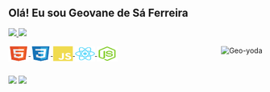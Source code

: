 ## Olá! Eu sou Geovane de Sá Ferreira
 <div>
  <a href="https://github.com/geovane-portfolio">
  <img height="160em" src="https://github-readme-stats.vercel.app/api?username=geovane-portfolio&show_icons=true&theme=dracula&include_all_commits=true&count_private=true"/>
  <img height="160em" src="https://github-readme-stats.vercel.app/api/top-langs/?username=geovane-portfolio&layout=compact&langs_count=16&theme=dracula"/>
</div>
 
<div style="display: inline_block"><br>
  <img align="center" alt="Geo-HTML" height="30" width="40" src="https://raw.githubusercontent.com/devicons/devicon/master/icons/html5/html5-original.svg">
  <img align="center" alt="Geo-CSS" height="30" width="40" src="https://raw.githubusercontent.com/devicons/devicon/master/icons/css3/css3-original.svg">
  <img align="center" alt="Geo-Js" height="30" width="40" src="https://raw.githubusercontent.com/devicons/devicon/master/icons/javascript/javascript-plain.svg">
  <img align="center" alt="Geo-ReactJs" height="30" width="40" src="https://raw.githubusercontent.com/devicons/devicon/master/icons/react/react-original.svg">
  <img align="center" alt="Geo-NodeJs" height="30" width="40" src="https://raw.githubusercontent.com/devicons/devicon/master/icons/nodejs/nodejs-original.svg">
  <img align="right" alt="Geo-yoda" src="https://i.ibb.co/4P4sMg1/yoda.png">
</div>

##
 
<div>
<a href = "mailto: geovanesa.dev@gmail.com"><img src="https://img.shields.io/badge/Gmail-D14836?style=for-the-badge&logo=gmail&logoColor=white" target="_blank"></a>
<a href="https://www.linkedin.com/in/geovanedsf" target="_blank"><img src="https://img.shields.io/badge/-LinkedIn-%230077B5?style=for-the-badge&logo=linkedin&logoColor=white" target="_blank"></a>
</div>
